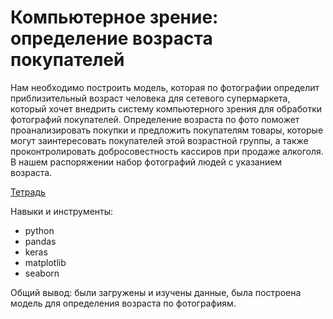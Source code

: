 # Компьютерное зрение: определение возраста покупателей

Нам необходимо построить модель, которая по фотографии определит приблизительный возраст человека для сетевого супермаркета, который хочет внедрить систему компьютерного зрения для обработки фотографий покупателей. Определение возраста по фото поможет проанализировать покупки и предложить покупателям товары, которые могут заинтересовать покупателей этой возрастной группы, а также проконтролировать добросовестность кассиров при продаже алкоголя.
В нашем распоряжении набор фотографий людей с указанием возраста.

[Тетрадь](https://github.com/in-kha/Portfolio/blob/main/Project%2010/%D0%BA%D0%BE%D0%BC%D0%BF%D1%8C%D1%8E%D1%82%D0%B5%D1%80%D0%BD%D0%BE%D0%B5%20%D0%B7%D1%80%D0%B5%D0%BD%D0%B8%D0%B5(1).ipynb)

Навыки и инструменты:
- python
- pandas
- keras
- matplotlib
- seaborn

Общий вывод: были загружены и изучены данные, была построена модель для определения возраста по фотографиям.

